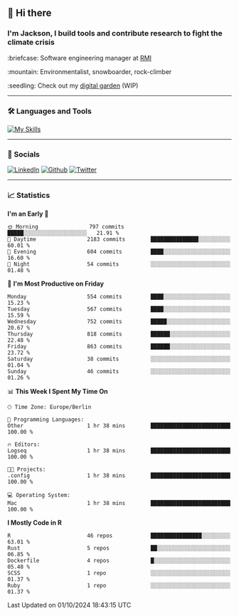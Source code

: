 ## :wave: Hi there
### I'm Jackson, I build tools and contribute research to fight the climate crisis
<p> :briefcase: Software engineering manager at <a href="https://rmi.org/" alt="RMI">RMI</a></p>
<p> :mountain: Environmentalist, snowboarder, rock-climber</p>
<p> :seedling: Check out my <a href="https://jdhoffa.github.io/" alt="digital garden">digital garden</a> (WIP) </p>

---

### :hammer_and_wrench: Languages and Tools

[![My Skills](https://skillicons.dev/icons?i=r,python,rust,docker,svelte,js,neovim,azure,postgresql,kubernetes,html,css&perline=6&theme=dark)](https://skillicons.dev)

---

### :iphone: Socials

[![LinkedIn](https://skillicons.dev/icons?i=linkedin&theme=dark)](https://www.linkedin.com/in/jackson-hoffart/) 
[![Github](https://skillicons.dev/icons?i=github&theme=dark)](https://github.com/jdhoffa) 
[![Twitter](https://skillicons.dev/icons?i=twitter&theme=dark)](https://twitter.com/jdhoffart) 

---

### :chart_with_upwards_trend: Statistics

 
<!--START_SECTION:waka-->
**I'm an Early 🐤** 

```text
🌞 Morning                797 commits         █████░░░░░░░░░░░░░░░░░░░░   21.91 % 
🌆 Daytime                2183 commits        ███████████████░░░░░░░░░░   60.01 % 
🌃 Evening                604 commits         ████░░░░░░░░░░░░░░░░░░░░░   16.60 % 
🌙 Night                  54 commits          ░░░░░░░░░░░░░░░░░░░░░░░░░   01.48 % 
```
📅 **I'm Most Productive on Friday** 

```text
Monday                   554 commits         ████░░░░░░░░░░░░░░░░░░░░░   15.23 % 
Tuesday                  567 commits         ████░░░░░░░░░░░░░░░░░░░░░   15.59 % 
Wednesday                752 commits         █████░░░░░░░░░░░░░░░░░░░░   20.67 % 
Thursday                 818 commits         ██████░░░░░░░░░░░░░░░░░░░   22.48 % 
Friday                   863 commits         ██████░░░░░░░░░░░░░░░░░░░   23.72 % 
Saturday                 38 commits          ░░░░░░░░░░░░░░░░░░░░░░░░░   01.04 % 
Sunday                   46 commits          ░░░░░░░░░░░░░░░░░░░░░░░░░   01.26 % 
```


📊 **This Week I Spent My Time On** 

```text
🕑︎ Time Zone: Europe/Berlin

💬 Programming Languages: 
Other                    1 hr 38 mins        █████████████████████████   100.00 % 

🔥 Editors: 
Logseq                   1 hr 38 mins        █████████████████████████   100.00 % 

🐱‍💻 Projects: 
.config                  1 hr 38 mins        █████████████████████████   100.00 % 

💻 Operating System: 
Mac                      1 hr 38 mins        █████████████████████████   100.00 % 
```

**I Mostly Code in R** 

```text
R                        46 repos            ████████████████░░░░░░░░░   63.01 % 
Rust                     5 repos             ██░░░░░░░░░░░░░░░░░░░░░░░   06.85 % 
Dockerfile               4 repos             █░░░░░░░░░░░░░░░░░░░░░░░░   05.48 % 
SCSS                     1 repo              ░░░░░░░░░░░░░░░░░░░░░░░░░   01.37 % 
Ruby                     1 repo              ░░░░░░░░░░░░░░░░░░░░░░░░░   01.37 % 
```




 Last Updated on 01/10/2024 18:43:15 UTC
<!--END_SECTION:waka-->
